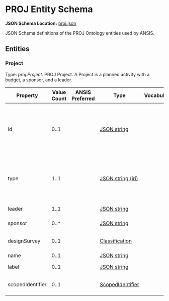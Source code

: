 # PROJ Entity Schema
**JSON Schema Location:** [proj.json](proj.json)

JSON Schema definitions of the PROJ Ontology entities used by ANSIS.

## Entities

### Project

Type: *proj:Project*. PROJ Project. A Project is a planned activity with a budget, a sponsor, and a leader.

| Property | Value Count | ANSIS Preferred | Type | Vocabulary | Description \[ _Comment_ \] |
| -------- | ----------- | --------------- | ---- | ---------- | ------------------------- |
| id | 0..1 |  | [JSON string](https://json-schema.org/understanding-json-schema/reference/type.html) |  | A local system identifier (i.e. not intended or guaranteed to be universally unique) for an object in the ANSIS system. \[ _Generated by ANSIS. Used to link data together during mapping and processing. After: https://jsonapi.org/format/#document-resource-object-identification_ \] |
| type | 1..1 |  | [JSON string \(iri\)](https://json-schema.org/understanding-json-schema/reference/string.html#built-in-formats) |  | A compact URI uniquely identifying the type of the object using IDs from the OWL/RDF domain model. \[ _After: https://jsonapi.org/format/#document-resource-objects and https://www.w3.org/TR/json-ld/#specifying-the-type._ \] |
| leader | 1..1 |  | [JSON string](https://json-schema.org/understanding-json-schema/reference/type.html) |  | A JSON pointer to an object elsewhere in the document. |
| sponsor | 0..* |  | [JSON string](https://json-schema.org/understanding-json-schema/reference/type.html) |  | A JSON pointer to an object elsewhere in the document. |
| designSurvey | 0..1 |  | [Classification](./ansis-base.md#Classification) |  | Overall design of soil or landscape survey e.g. free, grid, stratified, miscellaneous. |
| name | 0..1 |  | [JSON string](https://json-schema.org/understanding-json-schema/reference/type.html) |  | A name for some thing. |
| label | 0..1 |  | [JSON string](https://json-schema.org/understanding-json-schema/reference/type.html) |  | A human-readable name for the object. |
| scopedIdentifier | 0..1 |  | [ScopedIdentifier](#ScopedIdentifier) |  | An identifier for a site, sample or other entity scoped to the authority that assigned the identifier. |

